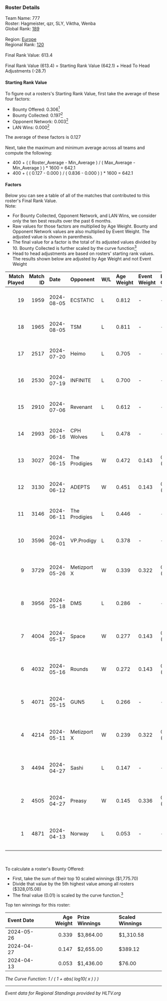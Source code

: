 ### Roster Details<br />
Team Name: 777<br />
Roster: Hagmeister, qzr, SLY, Viktha, Wenba<br />
Global Rank: [189](../../standings_global_2024_10_02.md)<br />
<br />
Region: [Europe]( ../../standings_europe_2024_10_02.md)<br />
Regional Rank: [120]( ../../standings_europe_2024_10_02.md)<br />
<br />
Final Rank Value:  613.4<br />
<br />
Final Rank Value (613.4) = Starting Rank Value (642.1) + Head To Head Adjustments (-28.7)<br />

#### Starting Rank Value<br />
To figure out a rosters's Starting Rank Value, first take the average of these four factors:<br />
- Bounty Offered: 0.306[<sup>1</sup>](#table2)
- Bounty Collected: 0.197[<sup>2</sup>](#table1)
- Opponent Network: 0.003[<sup>2</sup>](#table1)
- LAN Wins: 0.000[<sup>2</sup>](#table1)

The average of these factors is 0.127<br />
<br />
Next, take the maximum and minimum average across all teams and compute the following:<br />
- 400 + ( ( Roster_Average - Min_Average ) / ( Max_Average - Min_Average ) ) * 1600 = 642.1
- 400 + ( ( 0.127 - 0.000 ) / ( 0.836 - 0.000 ) ) * 1600 = 642.1


#### Factors<br />
Below you can see a table of all of the matches that contributed to this roster's Final Rank Value.<br />
Note:<br />

- For Bounty Collected, Opponent Network, and LAN Wins, we consider only the ten best results over the past 6 months.
- Raw values for those factors are multiplied by Age Weight. Bounty and Opponent Network values are also multiplied by Event Weight. The adjusted value is shown in parenthesis.
- The final value for a factor is the total of its adjusted values divided by 10. Bounty Collected is further scaled by the curve function[<sup>3</sup>](#curveFunction)
- Head to head adjustments are based on rosters' starting rank values. The results shown below are adjusted by Age Weight and not Event Weight
<span id="table1"></span><br />


| Match Played | Match ID | Date       | Opponent      | W/L | Age Weight | Event Weight | Bounty Collected | Opponent Network | LAN Wins  | H2H Adj. | Roster                                       |
| -: | -: | :- | :- | :- | :- | :- | :- | :- | :- | -: | :- |
|           19 |     1959 | 2024-08-05 | ECSTATIC      | L   | 0.812      | -            | -                | -                | -         |    -4.20 | Hagmeister, qzr, SLY, Viktha, Wenba          |
|           18 |     1965 | 2024-08-05 | TSM           | L   | 0.811      | -            | -                | -                | -         |    -3.50 | Hagmeister, qzr, SLY, Viktha, Wenba          |
|           17 |     2517 | 2024-07-20 | Heimo         | L   | 0.705      | -            | -                | -                | -         |   -11.72 | Hagmeister, qzr, SLY, Viktha, Wenba          |
|           16 |     2530 | 2024-07-19 | INFINITE      | L   | 0.700      | -            | -                | -                | -         |   -13.85 | Hagmeister, qzr, SLY, Viktha, Wenba          |
|           15 |     2910 | 2024-07-06 | Revenant      | L   | 0.612      | -            | -                | -                | -         |    -4.20 | Hagmeister, qzr, SLY, Viktha, Wenba          |
|           14 |     2993 | 2024-06-16 | CPH Wolves    | L   | 0.478      | -            | -                | -                | -         |    -3.25 | Hagmeister, qzr, SLY, Viktha, Wenba          |
|           13 |     3027 | 2024-06-15 | The Prodigies | W   | 0.472      | 0.143        | 0.000 (0.000)    | 0.041 (0.003)    | 0 (0.000) |     5.01 | Hagmeister, qzr, SLY, Viktha, Wenba          |
|           12 |     3130 | 2024-06-12 | ADEPTS        | W   | 0.451      | 0.143        | 0.001 (0.000)    | 0.044 (0.003)    | 0 (0.000) |     6.22 | Hagmeister, qzr, SLY, Viktha, Wenba          |
|           11 |     3146 | 2024-06-11 | The Prodigies | L   | 0.446      | -            | -                | -                | -         |    -9.31 | Hagmeister, qzr, SLY, Viktha, Wenba          |
|           10 |     3596 | 2024-06-01 | VP.Prodigy    | L   | 0.378      | -            | -                | -                | -         |    -3.60 | Affava, Hagmeister, qzr, Viktha, Wenba       |
|            9 |     3729 | 2024-05-26 | Metizport X   | W   | 0.339      | 0.322        | 0.002 (0.000)    | 0.008 (0.001)    | 0 (0.000) |     4.73 | Affava, Hagmeister, MadeInRed, Viktha, Wenba |
|            8 |     3956 | 2024-05-18 | DMS           | L   | 0.286      | -            | -                | -                | -         |    -2.16 | Affava, Hagmeister, MadeInRed, Viktha, Wenba |
|            7 |     4004 | 2024-05-17 | Space         | W   | 0.277      | 0.143        | 0.003 (0.000)    | 0.467 (0.019)    | 0 (0.000) |     6.02 | Affava, Hagmeister, MadeInRed, Viktha, Wenba |
|            6 |     4032 | 2024-05-16 | Rounds        | W   | 0.272      | 0.143        | 0.000 (0.000)    | 0.000 (0.000)    | 0 (0.000) |     1.72 | Affava, Hagmeister, MadeInRed, Viktha, Wenba |
|            5 |     4071 | 2024-05-15 | GUN5          | L   | 0.266      | -            | -                | -                | -         |    -1.31 | Affava, Hagmeister, MadeInRed, Viktha, Wenba |
|            4 |     4214 | 2024-05-11 | Metizport X   | W   | 0.239      | 0.322        | 0.002 (0.000)    | 0.008 (0.001)    | 0 (0.000) |     3.42 | Affava, Hagmeister, MadeInRed, Viktha, Wenba |
|            3 |     4494 | 2024-04-27 | Sashi         | L   | 0.147      | -            | -                | -                | -         |    -0.50 | Affava, Hagmeister, MadeInRed, Viktha, Wenba |
|            2 |     4505 | 2024-04-27 | Preasy        | W   | 0.145      | 0.336        | 0.004 (0.000)    | 0.144 (0.007)    | 0 (0.000) |     2.69 | Affava, Hagmeister, MadeInRed, Viktha, Wenba |
|            1 |     4871 | 2024-04-13 | Norway        | L   | 0.053      | -            | -                | -                | -         |    -0.91 | Affava, Hagmeister, MadeInRed, Viktha, Wenba |

<br />
<span id="table2"></span><br />
To calculate a roster's Bounty Offered:<br />

- First, take the sum of their top 10 scaled winnings ($1,775.70)
- Divide that value by the 5th highest value among all rosters ($328,015.08)
- The final value (0.01) is scaled by the curve function.[<sup>3</sup>](#curveFunction)

Top ten winnings for this roster:<br />

| Event Date | Age Weight | Prize Winnings | Scaled Winnings |
| :- | -: | :- | :- |
| 2024-05-26 |      0.339 | $3,864.00      | $1,310.58       |
| 2024-04-27 |      0.147 | $2,655.00      | $389.12         |
| 2024-04-13 |      0.053 | $1,436.00      | $76.00          |


<span id="curveFunction"></span>_The Curve Function: 1 / ( 1 + abs( log10( x ) ) )_<br />

---
_Event data for Regional Standings provided by HLTV.org_<br />
